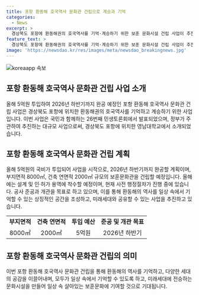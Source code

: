 ```yaml
---
title: 포항 환동해 호국역사 문화관 건립으로 계승과 기억
categories:
  - News
excerpt: >
  경상북도 포항에 환동해권의 호국역사를 기억·계승하기 위한 보훈 문화시설 건립 사업이 추진된다. 20일 영남대에서 열린 26번째 ‘민생토론회’에서 이를 발표한 윤석열 대통령은 올해 5억원 투입, 2026년 하반기 완공을 목표로 밝혔다. 포항 환동해 호국역사 문화관은 나라를 지키기 위한 역사를 기억할 수 있도록 하고, 공감을 이끌어내는데 기여할 것으로 기대된다.
feature_text: >
  경상북도 포항에 환동해권의 호국역사를 기억·계승하기 위한 보훈 문화시설 건립 사업이 추진된다. 20일 영남대에서 열린 26번째 ‘민생토론회’에서 이를 발표한 윤석열 대통령은 올해 5억원 투입, 2026년 하반기 완공을 목표로 밝혔다. 포항 환동해 호국역사 문화관은 나라를 지키기 위한 역사를 기억할 수 있도록 하고, 공감을 이끌어내는데 기여할 것으로 기대된다.
image: 'https://newsdao.kr/res/images/meta/newsdao_breakingnews.jpg'
---
```


<p><img src="https://newsdao.kr/res/images/meta/newsdao_breakingnews.jpg" alt="koreaapp 속보" /></p>

<h2 data-ke-size="size26">포항 환동해 호국역사 문화관 건립 사업 소개</h2>

<p data-ke-size="size16">올해 5억원 투입하여 2026년 하반기까지 완공 예정인 포항 환동해 호국역사 문화관 건립 사업은 경상북도 포항에 위치한 환동해권의 호국역사를 기억하고 계승하기 위한 사업입니다. 이번 사업은 국민과 함께하는 26번째 민생토론회에서 발표되었으며, 정부가 주관하여 추진하는 대규모 사업으로써, 경상북도 포항에 위치한 영남대학교에서 소개되었습니다.</p>

<h2 data-ke-size="size22">포항 환동해 호국역사 문화관 건립 계획</h2>

<p data-ke-size="size16">올해 5억원의 국비가 투입되어 사업을 시작으로, 2026년 하반기까지 완공할 계획이며, 부지면적 8000㎡, 건축 연면적 2000㎡ 규모의 보훈문화관을 건립할 예정입니다. 올해에는 설계 및 인·허가 용역에 착수할 예정이며, 현재 사전 행정절차가 진행 중에 있습니다. 공사 준공과 개관을 목표로 하고 있으며, 이를 통해 환동해의 역사를 일상 속에서 기억할 수 있는 상징적인 공간을 조성하고, 미래세대와 공유할 수 있는 사업을 추진하고 있습니다.</p>

<table>
    <tr>
        <td style="text-align: center; height: 17px;"><b>부지면적</b></td>
        <td style="text-align: center; height: 17px;"><b>건축 연면적</b></td>
        <td style="text-align: center; height: 17px;"><b>투입 예산</b></td>
        <td style="text-align: center; height: 17px;"><b>준공 및 개관 목표</b></td>
    </tr>
    <tr>
        <td style="text-align: center; height: 17px;">8000㎡</td>
        <td style="text-align: center; height: 17px;">2000㎡</td>
        <td style="text-align: center; height: 17px;">5억원</td>
        <td style="text-align: center; height: 17px;">2026년 하반기</td>
    </tr>
</table>

<h2 data-ke-size="size22">포항 환동해 호국역사 문화관 건립의 의미</h2>

<p data-ke-size="size16">이번 포항 환동해 호국역사 문화관 건립을 통해 환동해의 역사를 기억하고, 다양한 세대의 공감을 이끌어내며, 모두가 일상 속에서 기억할 수 있도록 하고, 미래세대에 전승하는 문화시설을 만들어 일상 속 살아있는 보훈문화에 기여할 것으로 기대됩니다.</p>

